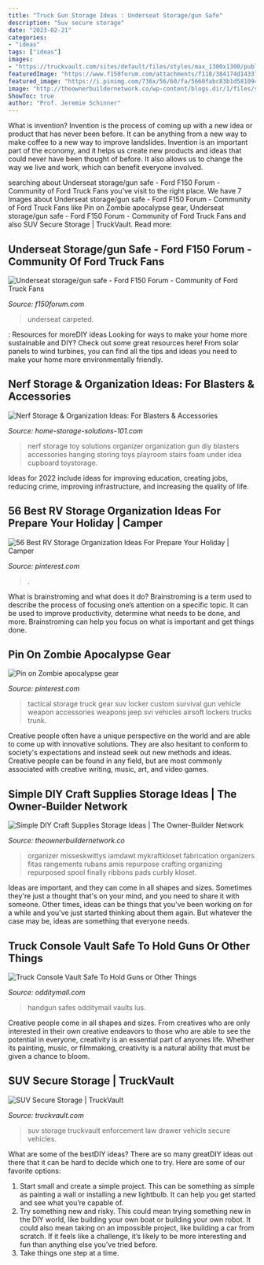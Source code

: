 ```yaml
---
title: "Truck Gun Storage Ideas : Underseat Storage/gun Safe"
description: "Suv secure storage"
date: "2023-02-21"
categories:
- "ideas"
tags: ["ideas"]
images:
- "https://truckvault.com/sites/default/files/styles/max_1300x1300/public/media/images/TruckVault_SUV-Series_Elevated-Line_Magnum-1-Drawer_2018-GMC-Acadia_US-Marshalls-3.jpg?itok=FO-GRnNZ"
featuredImage: "https://www.f150forum.com/attachments/f118/384174d1433732496-underseat-storage-gun-safe-image.jpg"
featured_image: "https://i.pinimg.com/736x/56/60/fa/5660fabc83b1d581094aec91e3036910--tactical-truck-tactical-survival.jpg"
image: "http://theownerbuildernetwork.co/wp-content/blogs.dir/1/files/simple-diy-craft-station-storage/Simple_DIY_Craft_Station_Storage_I_4.jpg"
ShowToc: true
author: "Prof. Jeremie Schinner"
---
```



What is invention?
Invention is the process of coming up with a new idea or product that has never been before. It can be anything from a new way to make coffee to a new way to improve landslides. 
Invention is an important part of the economy, and it helps us create new products and ideas that could never have been thought of before. It also allows us to change the way we live and work, which can benefit everyone involved.

	

		
searching about Underseat storage/gun safe - Ford F150 Forum - Community of Ford Truck Fans you've visit to the right place. We have 7 Images about Underseat storage/gun safe - Ford F150 Forum - Community of Ford Truck Fans like Pin on Zombie apocalypse gear, Underseat storage/gun safe - Ford F150 Forum - Community of Ford Truck Fans and also SUV Secure Storage | TruckVault. Read more:
		
    
## Underseat Storage/gun Safe - Ford F150 Forum - Community Of Ford Truck Fans

<img loading=lazy src="https://www.f150forum.com/attachments/f118/384174d1433732496-underseat-storage-gun-safe-image.jpg" onerror="this.onerror=null;this.src='https://tse1.mm.bing.net/th?id=OIP.Z2CDnyWy7bCGIbS1ghhH_wHaJ4&amp;pid=15.1';" alt="Underseat storage/gun safe - Ford F150 Forum - Community of Ford Truck Fans">

_Source: f150forum.com_

>underseat carpeted. 

	

: Resources for moreDIY ideas
Looking for ways to make your home more sustainable and DIY? Check out some great resources here! From solar panels to wind turbines, you can find all the tips and ideas you need to make your home more environmentally friendly.

    
## Nerf Storage &amp; Organization Ideas: For Blasters &amp; Accessories

<img loading=lazy src="https://www.home-storage-solutions-101.com/image-files/nerf-storage-chad.jpg" onerror="this.onerror=null;this.src='https://tse4.mm.bing.net/th?id=OIP.rQUxil7XwgWZ6u2PBlKVtQHaQS&amp;pid=15.1';" alt="Nerf Storage &amp; Organization Ideas: For Blasters &amp; Accessories">

_Source: home-storage-solutions-101.com_

>nerf storage toy solutions organizer organization gun diy blasters accessories hanging storing toys playroom stairs foam under idea cupboard toystorage. 

	

Ideas for 2022 include ideas for improving education, creating jobs, reducing crime, improving infrastructure, and increasing the quality of life.

    
## 56 Best RV Storage Organization Ideas For Prepare Your Holiday | Camper

<img loading=lazy src="https://i.pinimg.com/736x/20/b9/ec/20b9ec20be665381fb65871fb74fdad7.jpg" onerror="this.onerror=null;this.src='https://tse2.mm.bing.net/th?id=OIP.Tw_4nHtPnnVzyLlVLIca5QHaNJ&amp;pid=15.1';" alt="56 Best RV Storage Organization Ideas For Prepare Your Holiday | Camper">

_Source: pinterest.com_

>. 

	

What is brainstroming and what does it do?
Brainstroming is a term used to describe the process of focusing one’s attention on a specific topic. It can be used to improve productivity, determine what needs to be done, and more. Brainstroming can help you focus on what is important and get things done.

    
## Pin On Zombie Apocalypse Gear

<img loading=lazy src="https://i.pinimg.com/736x/56/60/fa/5660fabc83b1d581094aec91e3036910--tactical-truck-tactical-survival.jpg" onerror="this.onerror=null;this.src='https://tse1.mm.bing.net/th?id=OIP.saaPdVwoclen8dzNwkMOFwHaE7&amp;pid=15.1';" alt="Pin on Zombie apocalypse gear">

_Source: pinterest.com_

>tactical storage truck gear suv locker custom survival gun vehicle weapon accessories weapons jeep svi vehicles airsoft lockers trucks trunk. 

	

Creative people often have a unique perspective on the world and are able to come up with innovative solutions. They are also hesitant to conform to society's expectations and instead seek out new methods and ideas. Creative people can be found in any field, but are most commonly associated with creative writing, music, art, and video games.

    
## Simple DIY Craft Supplies Storage Ideas | The Owner-Builder Network

<img loading=lazy src="http://theownerbuildernetwork.co/wp-content/blogs.dir/1/files/simple-diy-craft-station-storage/Simple_DIY_Craft_Station_Storage_I_4.jpg" onerror="this.onerror=null;this.src='https://tse1.mm.bing.net/th?id=OIP.A7S3iisqGYvwi88ax4_58QHaJ4&amp;pid=15.1';" alt="Simple DIY Craft Supplies Storage Ideas | The Owner-Builder Network">

_Source: theownerbuildernetwork.co_

>organizer misseskwittys iamdawt mykraftkloset fabrication organizers fitas rangements rubans amis repurpose crafting organizing repurposed spool finally ribbons pads curbly kloset. 

	

Ideas are important, and they can come in all shapes and sizes. Sometimes they're just a thought that's on your mind, and you need to share it with someone. Other times, ideas can be things that you've been working on for a while and you've just started thinking about them again. But whatever the case may be, ideas are something that everyone needs.

    
## Truck Console Vault Safe To Hold Guns Or Other Things

<img loading=lazy src="https://odditymall.com/includes/content/conole-vault-safes-for-your-truck-to-hold-a-gun-or-other-things-0.jpg" onerror="this.onerror=null;this.src='https://tse3.mm.bing.net/th?id=OIP.bdwW6QqwwNZ45NNBx6-VxQHaGK&amp;pid=15.1';" alt="Truck Console Vault Safe To Hold Guns or Other Things">

_Source: odditymall.com_

>handgun safes odditymall vaults lus. 

	

Creative people come in all shapes and sizes. From creatives who are only interested in their own creative endeavors to those who are able to see the potential in everyone, creativity is an essential part of anyones life. Whether its painting, music, or filmmaking, creativity is a natural ability that must be given a chance to bloom.

    
## SUV Secure Storage | TruckVault

<img loading=lazy src="https://truckvault.com/sites/default/files/styles/max_1300x1300/public/media/images/TruckVault_SUV-Series_Elevated-Line_Magnum-1-Drawer_2018-GMC-Acadia_US-Marshalls-3.jpg?itok=FO-GRnNZ" onerror="this.onerror=null;this.src='https://tse3.mm.bing.net/th?id=OIP.XzBBi5FoJCHMNqYHSqIjYgHaE8&amp;pid=15.1';" alt="SUV Secure Storage | TruckVault">

_Source: truckvault.com_

>suv storage truckvault enforcement law drawer vehicle secure vehicles. 

	

What are some of the bestDIY ideas?
There are so many greatDIY ideas out there that it can be hard to decide which one to try. Here are some of our favorite options: 
1) Start small and create a simple project. This can be something as simple as painting a wall or installing a new lightbulb. It can help you get started and see what you’re capable of. 
2) Try something new and risky. This could mean trying something new in the DIY world, like building your own boat or building your own robot. It could also mean taking on an impossible project, like building a car from scratch. If it feels like a challenge, it’s likely to be more interesting and fun than anything else you’ve tried before. 
3) Take things one step at a time.


